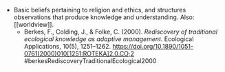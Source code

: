 - Basic beliefs pertaining to religion and ethics, and structures observations that produce knowledge and understanding. Also: [[worldview]].
	- Berkes, F., Colding, J., & Folke, C. (2000). _Rediscovery of traditional ecological knowledge as adaptive management_. Ecological Applications, 10(5), 1251–1262. https://doi.org/10.1890/1051-0761(2000)010[1251:ROTEKA]2.0.CO;2 #berkesRediscoveryTraditionalEcological2000